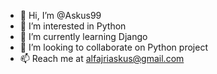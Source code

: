 - 👋 Hi, I’m @Askus99
- 👀 I’m interested in Python
- 🌱 I’m currently learning Django
- 💞️ I’m looking to collaborate on Python project
- 📫 Reach me at alfajriaskus@gmail.com

<!---
Askus99/Askus99 is a ✨ special ✨ repository because its `README.md` (this file) appears on your GitHub profile.
You can click the Preview link to take a look at your changes.
--->
